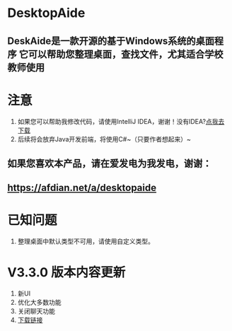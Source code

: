  DesktopAide
=====
DeskAide是一款开源的基于Windows系统的桌面程序
它可以帮助您整理桌面，查找文件，尤其适合学校教师使用
---
注意
====
1. 如果您可以帮助我修改代码，请使用IntelliJ IDEA，谢谢！没有IDEA?[点我去下载](https://www.jetbrains.com/zh-cn/idea/download/)
2. 后续将会放弃Java开发前端，将使用C#~（只要作者想起来）~


如果您喜欢本产品，请在爱发电为我发电，谢谢：
----------
https://afdian.net/a/desktopaide
--

已知问题
======
1. 整理桌面中默认类型不可用，请使用自定义类型。

V3.3.0 版本内容更新
=======
1. 新UI
2. 优化大多数功能
3. 关闭聊天功能
4. [下载链接](https://github.com/chenpuhao/DesktopAide/releases/download/DesktopAide/DesktopAide-withjre-3.3-setup.exe)

